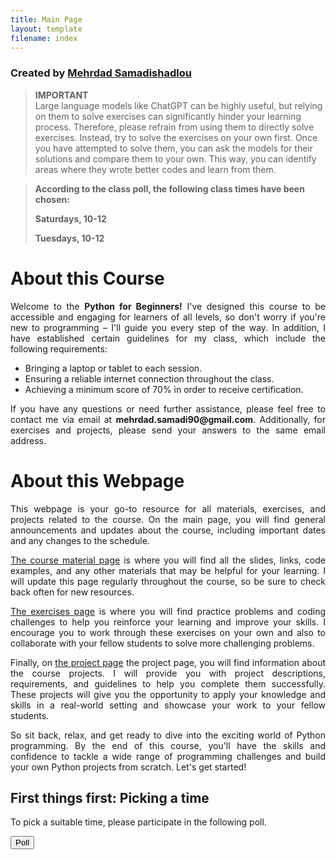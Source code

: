 ```yaml
---
title: Main Page
layout: template
filename: index
--- 
```


### Created by <a href="https://github.com/MehrdadSamadishadlou">Mehrdad Samadishadlou</a>


> **IMPORTANT**  
> Large language models like ChatGPT can be highly useful, but relying on them to solve exercises can significantly hinder your learning process. Therefore, please refrain from using them to directly solve exercises. Instead, try to solve the exercises on your own first. Once you have attempted to solve them, you can ask the models for their solutions and compare them to your own. This way, you can identify areas where they wrote better codes and learn from them.

> **According to the class poll, the following class times have been chosen:**
> 
> **Saturdays, 10-12**
> 
> **Tuesdays, 10-12**


# About this Course

<p style='text-align: justify;'> 
Welcome to the <b>Python for Beginners!</b>  I've designed this course to be accessible and engaging for learners of all levels, so don't worry if you're new to programming – I'll guide you every step of the way. In addition, I have established certain guidelines for my class, which include the following requirements:
</p>

  - Bringing a laptop or tablet to each session.
  - Ensuring a reliable internet connection throughout the class.
  - Achieving a minimum score of 70% in order to receive certification.
  
<p style='text-align: justify;'> 
If you have any questions or need further assistance, please feel free to contact me via email at <b>mehrdad.samadi90@gmail.com</b>. Additionally, for exercises and projects, please send your answers to the same email address.
</p>

# About this Webpage

<p style='text-align: justify;'>
This webpage is your go-to resource for all materials, exercises, and projects related to the course. On the main page, you will find general announcements and updates about the course, including important dates and any changes to the schedule.
</p>

<p style='text-align: justify;'>
<a href="https://mehrdadsamadishadlou.github.io/Python_for_Beginners/materials">The course material page</a> is where you will find all the slides, links, code examples, and any other materials that may be helpful for your learning. I will update this page regularly throughout the course, so be sure to check back often for new resources.
</p>

<p style='text-align: justify;'>
<a href="https://mehrdadsamadishadlou.github.io/Python_for_Beginners/nexercises">The exercises page</a> is where you will find practice problems and coding challenges to help you reinforce your learning and improve your skills. I encourage you to work through these exercises on your own and also to collaborate with your fellow students to solve more challenging problems.
</p>

<p style='text-align: justify;'>
Finally, on <a href="https://mehrdadsamadishadlou.github.io/Python_for_Beginners/projects">the project page</a> the project page, you will find information about the course projects. I will provide you with project descriptions, requirements, and guidelines to help you complete them successfully. These projects will give you the opportunity to apply your knowledge and skills in a real-world setting and showcase your work to your fellow students.
</p>

<p style='text-align: justify;'>
So sit back, relax, and get ready to dive into the exciting world of Python programming. By the end of this course, you'll have the skills and confidence to tackle a wide range of programming challenges and build your own Python projects from scratch. Let's get started!
</p>

## First things first: Picking a time

To pick a suitable time, please participate in the following poll.

<a href="https://www.when2meet.com/?20747825-MFjPd" target="_blank"><button>Poll</button></a>
